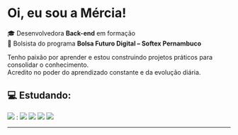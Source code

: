 
<h1 align="inline-block"> Oi, eu sou a Mércia!   </h1>


🎓 Desenvolvedora **Back-end** em formação  
🚀 Bolsista do programa **Bolsa Futuro Digital – Softex Pernambuco**  

Tenho paixão por aprender e estou construindo projetos práticos para consolidar o conhecimento.  
Acredito no poder do aprendizado constante e da evolução diária.

## 💻 Estudando:

 <p align="inline-blockr">
   <p align="inline-blockr">
  <img src="https://img.shields.io/badge/Back--end%20Developer%20in%20Training-blue" /> :
   <img src="https://img.shields.io/badge/JavaScript-%23F7DF1E.svg?&style=flat&logo=javascript&logoColor=black" />
  <img src="https://img.shields.io/badge/Node.js-339933?style=flat&logo=nodedotjs&logoColor=white" />
  <img src="https://img.shields.io/badge/Git-F05032?style=flat&logo=git&logoColor=white" />
  <img src="https://img.shields.io/badge/GitHub-181717?style=flat&logo=github&logoColor=white" />
</p>

---






